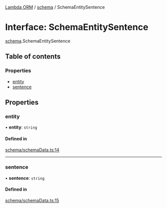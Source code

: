 [Lambda ORM](../README.md) / [schema](../modules/schema.md) / SchemaEntitySentence

# Interface: SchemaEntitySentence

[schema](../modules/schema.md).SchemaEntitySentence

## Table of contents

### Properties

- [entity](schema.SchemaEntitySentence.md#entity)
- [sentence](schema.SchemaEntitySentence.md#sentence)

## Properties

### entity

• **entity**: `string`

#### Defined in

[schema/schemaData.ts:14](https://github.com/FlavioLionelRita/lambda-orm/blob/eec4cd3/src/orm/schema/schemaData.ts#L14)

___

### sentence

• **sentence**: `string`

#### Defined in

[schema/schemaData.ts:15](https://github.com/FlavioLionelRita/lambda-orm/blob/eec4cd3/src/orm/schema/schemaData.ts#L15)
